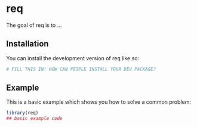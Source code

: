 
# req

<!-- badges: start -->
<!-- badges: end -->

The goal of req is to ...

## Installation

You can install the development version of req like so:

``` r
# FILL THIS IN! HOW CAN PEOPLE INSTALL YOUR DEV PACKAGE?
```

## Example

This is a basic example which shows you how to solve a common problem:

``` r
library(req)
## basic example code
```

